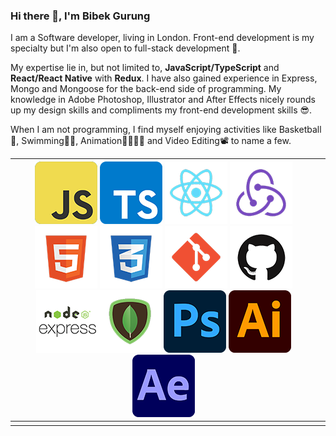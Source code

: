 ### Hi there 👋, I'm Bibek Gurung

I am a Software developer, living in London. Front-end development is my specialty but I'm also open to full-stack development 🚀.

My expertise lie in, but not limited to,  **JavaScript/TypeScript** and **React/React Native** with **Redux**. I have also gained experience in Express, Mongo and Mongoose for the back-end side of programming. My knowledge in Adobe Photoshop, Illustrator and After Effects nicely rounds up my design skills and compliments my front-end development skills 😎.

When I am not programming, I find myself enjoying activities like Basketball🏀, Swimming🏊‍♀️, Animation🏃‍♀️🏃‍♂️ and Video Editing📽 to name a few.

| ![JavaScript][JavaScript] ![TypeScript][TypeScript] ![React][React] ![Redux][Redux] ![HTML5][HTML5] ![CSS3][CSS3] ![Git][Git] ![Github][Github] ![Express][Express]![MongoDB][MongoDB] ![Photoshop][Photoshop] ![Illustrator ][Illustrator ] ![After Effects][After Effects] |      |
| ------------------------------------------------------------ | ---- |
|                                                              |      |







[JavaScript]: https://github.com/bibekgurunguh/bibekgurunguh/blob/main/js_icon.png
[TypeScript]:https://github.com/bibekgurunguh/bibekgurunguh/blob/main/ts_icon.png
[React]:https://github.com/bibekgurunguh/bibekgurunguh/blob/main/react_icon.png
[ Redux ]: https://github.com/bibekgurunguh/bibekgurunguh/blob/main/redux_icon.png
[HTML5]:https://github.com/bibekgurunguh/bibekgurunguh/blob/main/html5_icon.png
[CSS3]:https://github.com/bibekgurunguh/bibekgurunguh/blob/main/css3_icon.png
[Git]:https://github.com/bibekgurunguh/bibekgurunguh/blob/main/git_icon.png
[Github]:https://github.com/bibekgurunguh/bibekgurunguh/blob/main/github_icon.png
[ Express ]:  https://github.com/bibekgurunguh/bibekgurunguh/blob/main/express_icon.png
[MongoDB]:https://github.com/bibekgurunguh/bibekgurunguh/blob/main/mongodb_icon.png
[Photoshop]: https://github.com/bibekgurunguh/bibekgurunguh/blob/main/photoshop_icon.png
[ Illustrator ]: https://github.com/bibekgurunguh/bibekgurunguh/blob/main/illustrator_icon.png
[ After Effects ]: https://github.com/bibekgurunguh/bibekgurunguh/blob/main/aftereffects_icon.png









<!--
**bibekgurunguh/bibekgurunguh** is a ✨ _special_ ✨ repository because its `README.md` (this file) appears on your GitHub profile.

Here are some ideas to get you started:

- 🔭 I’m currently working on ...
- 🌱 I’m currently learning ...
- 👯 I’m looking to collaborate on ...
- 🤔 I’m looking for help with ...
- 💬 Ask me about ...
- 📫 How to reach me: ...
- 😄 Pronouns: ...
- ⚡ Fun fact: ...
-->
